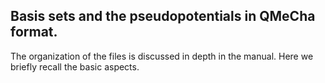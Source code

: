 ## Basis sets and the pseudopotentials in QMeCha format.

The organization of the files is discussed in depth in the manual. Here we briefly recall the basic aspects.